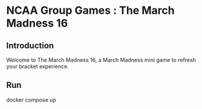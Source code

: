 # NCAA Group Games : The March Madness 16

## Introduction
Welcome to The March Madness 16, a March Madness mini game to refresh your bracket experience.


## Run
docker compose up
